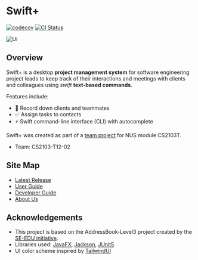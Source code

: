 # Swift+

[![codecov](https://codecov.io/gh/AY2223S1-CS2103T-T12-2/tp/branch/master/graph/badge.svg?token=A2FU6P932B)](https://app.codecov.io/gh/AY2223S1-CS2103T-T12-2/tp)
[![CI Status](https://github.com/AY2223S1-CS2103T-T12-2/tp/workflows/Java%20CI/badge.svg)](https://github.com/AY2223S1-CS2103T-T12-2/tp/actions)

![Ui](docs/images/Ui.png)

## Overview

Swift+ is a desktop **project management system** for software engineering project leads to keep track of their interactions and meetings with clients and colleagues using *swift* **text-based commands**.

Features include:

- :memo: Record down clients and teammates
- :white_check_mark: Assign tasks to contacts
- :zap: Swift command-line interface (CLI) with autocomplete

Swift+ was created as part of a [team project](https://nus-cs2103-ay2223s1.github.io/website/admin/tp-expectations.html) for NUS module CS2103T.

- Team: CS2103-T12-02

## Site Map

- [Latest Release](https://github.com/AY2223S1-CS2103T-T12-2/tp/releases/tag/v1.4)
- [User Guide](docs/UserGuide.md)
- [Developer Guide](docs/DeveloperGuide.md)
- [About Us](docs/AboutUs.md)

## Acknowledgements

- This project is based on the AddressBook-Level3 project created by the [SE-EDU initiative](https://se-education.org).
- Libraries used: [JavaFX](https://openjfx.io/), [Jackson](https://github.com/FasterXML/jackson), [JUnit5](https://github.com/junit-team/junit5)
- UI color scheme inspired by [TailwindUI](https://tailwindui.com/)
